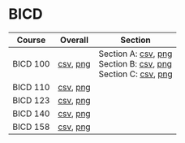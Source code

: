 # BICD

| Course | Overall | Section |
| ------ | ------- | ------- |
| BICD 100 | [csv](https://github.com/UCSD-Historical-Enrollment-Data/2025Spring/blob/main/overall/BICD%20100.csv), [png](https://raw.githubusercontent.com/UCSD-Historical-Enrollment-Data/2025Spring/main/plot_overall/BICD%20100.png) | Section A: [csv](https://github.com/UCSD-Historical-Enrollment-Data/2025Spring/blob/main/section/BICD%20100_A.csv), [png](https://raw.githubusercontent.com/UCSD-Historical-Enrollment-Data/2025Spring/main/plot_section/BICD%20100_A.png)<br>Section B: [csv](https://github.com/UCSD-Historical-Enrollment-Data/2025Spring/blob/main/section/BICD%20100_B.csv), [png](https://raw.githubusercontent.com/UCSD-Historical-Enrollment-Data/2025Spring/main/plot_section/BICD%20100_B.png)<br>Section C: [csv](https://github.com/UCSD-Historical-Enrollment-Data/2025Spring/blob/main/section/BICD%20100_C.csv), [png](https://raw.githubusercontent.com/UCSD-Historical-Enrollment-Data/2025Spring/main/plot_section/BICD%20100_C.png) |
| BICD 110 | [csv](https://github.com/UCSD-Historical-Enrollment-Data/2025Spring/blob/main/overall/BICD%20110.csv), [png](https://raw.githubusercontent.com/UCSD-Historical-Enrollment-Data/2025Spring/main/plot_overall/BICD%20110.png) |  |
| BICD 123 | [csv](https://github.com/UCSD-Historical-Enrollment-Data/2025Spring/blob/main/overall/BICD%20123.csv), [png](https://raw.githubusercontent.com/UCSD-Historical-Enrollment-Data/2025Spring/main/plot_overall/BICD%20123.png) |  |
| BICD 140 | [csv](https://github.com/UCSD-Historical-Enrollment-Data/2025Spring/blob/main/overall/BICD%20140.csv), [png](https://raw.githubusercontent.com/UCSD-Historical-Enrollment-Data/2025Spring/main/plot_overall/BICD%20140.png) |  |
| BICD 158 | [csv](https://github.com/UCSD-Historical-Enrollment-Data/2025Spring/blob/main/overall/BICD%20158.csv), [png](https://raw.githubusercontent.com/UCSD-Historical-Enrollment-Data/2025Spring/main/plot_overall/BICD%20158.png) |  |
